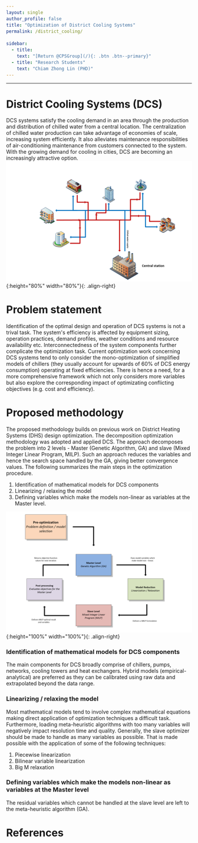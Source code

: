 ```yaml
---
layout: single
author_profile: false
title: "Optimization of District Cooling Systems"
permalink: /district_cooling/

sidebar:
  - title:
    text: "[Return @CPSGroup](/){: .btn .btn--primary}"
  - title: "Research Students"
    text: "Chiam Zhong Lin (PHD)"
---
```


******
# District Cooling Systems (DCS)

DCS systems satisfy the cooling demand in an area through the production and distribution of chilled water from a central location. The centralization of chilled water production can take advantage of economies of scale, increasing system efficiently. It also alleviates maintenance responsibilities of air-conditioning maintenance from customers connected to the system. With the growing demand for cooling in cities, DCS are becoming an increasingly attractive option.   
![image-left](/_pages/assets/district_cooling/District_cooling_system.png){:height="80%" width="80%"}{: .align-right}

# Problem statement

Identification of the optimal design and operation of DCS systems is not a trival task. The system's efficiency is affected by equipment sizing, operation practices, demand profiles, weather conditions and resource availability etc. Interconnectedness of the system components further complicate the optimization task. Current optimization work concerning DCS systems tend to only consider the mono-optimization of simplified models of chillers (they usually account for upwards of 60% of DCS energy consumption) operating at fixed efficiencies. There is hence a need, for a more comprehensive framework which not only considers more variables but also explore the corresponding impact of optimizating conflicting objectives (e.g. cost and efficiency). 

# Proposed methodology

The proposed methodology builds on previous work on District Heating Systems (DHS) design optimization. The decomposition optimization methodology was adopted and applied DCS. The approach decomposes the problem into 2 levels - Master (Genetic Algorithm, GA) and slave (Mixed Integer Linear Program, MILP). Such an approach reduces the variables and hence the search space handled by the GA, giving better convergence values. The following summarizes the main steps in the optimization procedure.

1. Identification of mathematical models for DCS components 
2. Linearizing / relaxing the model
3. Defining variables which make the models non-linear as variables at the Master level. 

![image-left](/_pages/assets/district_cooling/methodology.png){:height="100%" width="100%"}{: .align-right}

### Identification of mathematical models for DCS components

The main components for DCS broadly comprise of chillers, pumps, networks, cooling towers and heat exchangers. Hybrid models (empirical-analytical) are preferred as they can be calibrated using raw data and extrapolated beyond the data range.

### Linearizing / relaxing the model

Most mathematical models tend to involve complex mathematical equations making direct application of optimization techniques a difficult task. Furthermore, loading meta-heuristic algorithms with too many variables will negatively impact resolution time and quality. Generally, the slave optimizer should be made to handle as many variables as possible. That is made possible with the application of some of the following techniques:

1. Piecewise linearization 
2. Bilinear variable linearization 
3. Big M relaxation

### Defining variables which make the models non-linear as variables at the Master level

The residual variables which cannot be handled at the slave level are left to the meta-heuristic algorithm (GA). 

# References

